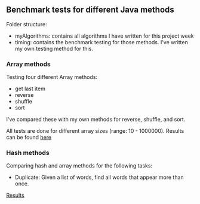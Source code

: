 ## Benchmark tests for different Java methods

Folder structure:
- myAlgorithms: contains all algorithms I have written for this project week
- timing: contains the benchmark testing for those methods. I've written my own testing method for this.

### Array methods
Testing four different Array methods:
* get last item
* reverse
* shuffle
* sort

I've compared these with my own methods for reverse, shuffle, and sort.

All tests are done for different array sizes (range: 10 - 1000000).
Results can be found [here](https://docs.google.com/spreadsheets/d/1M00Ww9iaW-4b57Mz7hGL7ILT1yaOMRixbhGv9CjBdVY/edit#gid=1038009516)

### Hash methods

Comparing hash and array methods for the following tasks:
- Duplicate: Given a list of words, find all words that appear more than once.

[Results](https://docs.google.com/spreadsheets/d/1M00Ww9iaW-4b57Mz7hGL7ILT1yaOMRixbhGv9CjBdVY/edit#gid=772886254)
